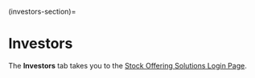 

(investors-section)=
# Investors


The **Investors** tab takes you to the [Stock Offering Solutions Login Page](https://www.stockofferingsolutions.com/Account/Login).

